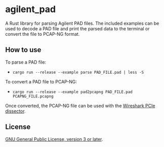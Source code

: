 # agilent\_pad

A Rust library for parsing Agilent PAD files. The included examples can be used
to decode a PAD file and print the parsed data to the terminal or convert the
file to PCAP-NG format.


## How to use

To parse a PAD file:

- `cargo run --release --example parse PAD_FILE.pad | less -S`

To convert a PAD file to PCAP-NG:

- `cargo run --release --example pad2pcapng PAD_FILE.pad PCAPNG_FILE.pcapng`

Once converted, the PCAP-NG file can be used with the
[Wireshark PCIe dissector][dissector].


## License

[GNU General Public License, version 3 or later][license].


[dissector]: ../../wireshark
[license]: ../../COPYING.txt
